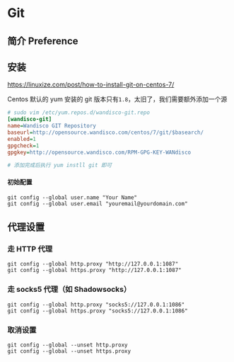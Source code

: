 # Git

## 简介 Preference

## 安装

https://linuxize.com/post/how-to-install-git-on-centos-7/

Centos 默认的 yum 安装的 git 版本只有`1.8`，太旧了，我们需要额外添加一个源

```ini
# sudo vim /etc/yum.repos.d/wandisco-git.repo
[wandisco-git]
name=Wandisco GIT Repository
baseurl=http://opensource.wandisco.com/centos/7/git/$basearch/
enabled=1
gpgcheck=1
gpgkey=http://opensource.wandisco.com/RPM-GPG-KEY-WANdisco

# 添加完成后执行 yum instll git 即可
```

#### 初始配置

```shell
git config --global user.name "Your Name"
git config --global user.email "youremail@yourdomain.com"
```

## 代理设置

### 走 HTTP 代理

```shell
git config --global http.proxy "http://127.0.0.1:1087"
git config --global https.proxy "http://127.0.0.1:1087"
```

### 走 socks5 代理（如 Shadowsocks）

```shell
git config --global http.proxy "socks5://127.0.0.1:1086"
git config --global https.proxy "socks5://127.0.0.1:1086"
```

### 取消设置

```shell
git config --global --unset http.proxy
git config --global --unset https.proxy
```